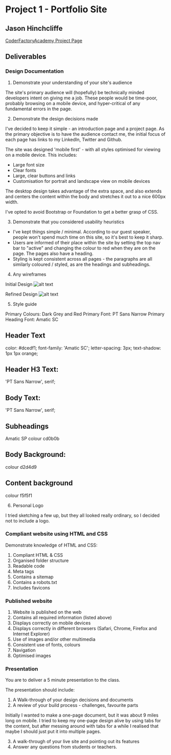 # Project 1 - Portfolio Site
## Jason Hinchcliffe
[CoderFactoryAcademy Project Page ](https://github.com/coder-factory-academy/student-schedule/blob/master/term-1/week-5/Project-Portfolio.md)

## Deliverables

### Design Documentation

1. Demonstrate your understanding of your site's audience

The site's primary audience will (hopefully) be technically minded developers intent on giving me a job. These people would be time-poor, probably browsing on a mobile device, and hyper-critical of any fundamental errors in the page.

2. Demonstrate the design decisions made

I've decided to keep it simple - an introduction page and a project page. As the primary objective is to have the audience contact me, the initial focus of each page has links to my LinkedIn, Twitter and Github.  

The site was designed 'mobile first' - with all styles optimised for viewing on a mobile device. This includes:

* Large font size
* Clear fonts
* Large, clear buttons and links
* Customisation for portrait and landscape view on mobile devices

The desktop design takes advantage of the extra space, and also extends and centers the content within the body and stretches it out to a nice 600px width.

I've opted to avoid Bootstrap or Foundation to get a better grasp of CSS.

3. Demonstrate that you considered usability heuristics

* I've kept things simple / minimal. According to our guest speaker, people won't spend much time on this site, so it's best to keep it sharp.
* Users are informed of their place within the site by setting the top nav bar to "active" and changing the colour to red when they are on the page. The pages also have a heading.
* Styling is kept consistent across all pages - the paragraphs are all similarly coloured / styled, as are the headings and subheadings.

4. Any wireframes

Initial Design
![alt text]("jfhinchcliffe.github.io/images/wireframe1.JPG")

Refined Design
![alt text]("jfhinchcliffe.github.io/images/wireframe2.JPG")

5. Style guide

Primary Colours: Dark Grey and Red
Primary Font: PT Sans Narrow
Primary Heading Font: Amatic SC

## Header Text
color: #dcedf1;
font-family: 'Amatic SC';
letter-spacing: 3px;
text-shadow: 1px 1px orange;

## Header H3 Text:
'PT Sans Narrow', serif;

## Body Text:
'PT Sans Narrow', serif;

## Subheadings
Amatic SP
colour cd0b0b

## Body Background:
colour d2d4d9

## Content background
colour f5f5f1

6. Personal Logo

I tried sketching a few up, but they all looked really ordinary, so I decided not to include a logo.


### Compliant website using HTML and CSS

Demonstrate knowledge of HTML and CSS:

1. Compliant HTML & CSS
2. Organised folder structure
3. Readable code
4. Meta tags
5. Contains a sitemap
6. Contains a robots.txt
7. Includes favicons

### Published website

1. Website is published on the web
2. Contains all required information (listed above)
3. Displays correctly on mobile devices
4. Displays correctly in different browsers (Safari, Chrome, Firefox and Internet Explorer)
5. Use of images and/or other multimedia
6. Consistent use of fonts, colours
7. Navigation
8. Optimised images

### Presentation

You are to deliver a 5 minute presentation to the class.

The presentation should include:

1. A Walk-through of your design decisions and documents
2. A review of your build process - challenges, favourite parts

Initially I wanted to make a one-page document, but it was about 9 miles long on mobile.
I tried to keep my one-page design alive by using tabs for the content, but after messing around with tabs for a while I realised that maybe I should just put it into multiple pages.

3. A walk-through of your live site and pointing out its  features
4. Answer any questions from students or teachers.
